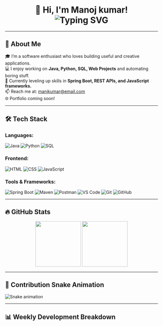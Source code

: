<!-- README.md for GitHub Profile: Manojkumar -->

<h1 align="center">
  👋 Hi, I'm Manoj kumar!
  <br/>
  <img src="https://readme-typing-svg.herokuapp.com?font=Fira+Code&pause=1000&center=true&vCenter=true&color=F76D6D&width=435&lines=Passionate+Developer;Java+%7C+Python+%7C+Web+Developer;SQL+%7C+Spring+%7C+Problem+Solver" alt="Typing SVG" />
</h1>

---

## 🚀 About Me

🎓 I’m a software enthusiast who loves building useful and creative applications.  
💻 I enjoy working on **Java, Python, SQL, Web Projects** and automating boring stuff.  
🧠 Currently leveling up skills in **Spring Boot, REST APIs, and JavaScript frameworks.**  
📫 Reach me at: [manjkumar@email.com](mailto:manojkumar@email.com)  
🌐 Portfolio coming soon!

---

## 🛠 Tech Stack

### Languages:
![Java](https://img.shields.io/badge/-Java-%23ED8B00?style=for-the-badge&logo=java&logoColor=white)
![Python](https://img.shields.io/badge/-Python-%2314354C?style=for-the-badge&logo=python)
![SQL](https://img.shields.io/badge/-SQL-%23007ACC?style=for-the-badge&logo=postgresql)

### Frontend:
![HTML](https://img.shields.io/badge/-HTML5-E34F26?style=for-the-badge&logo=html5&logoColor=white)
![CSS](https://img.shields.io/badge/-CSS3-1572B6?style=for-the-badge&logo=css3)
![JavaScript](https://img.shields.io/badge/-JavaScript-F7DF1E?style=for-the-badge&logo=javascript&logoColor=black)

### Tools & Frameworks:
![Spring Boot](https://img.shields.io/badge/-SpringBoot-%236DB33F?style=for-the-badge&logo=spring-boot)
![Maven](https://img.shields.io/badge/-Maven-C71A36?style=for-the-badge&logo=apache-maven)
![Postman](https://img.shields.io/badge/-Postman-FF6C37?style=for-the-badge&logo=postman)
![VS Code](https://img.shields.io/badge/-VS%20Code-007ACC?style=for-the-badge&logo=visual-studio-code)
![Git](https://img.shields.io/badge/-Git-F05032?style=for-the-badge&logo=git)
![GitHub](https://img.shields.io/badge/-GitHub-181717?style=for-the-badge&logo=github)

---

## 🔥 GitHub Stats

<p align="center">
  <img src="https://github-readme-stats.vercel.app/api?username=Manojkumar&show_icons=true&theme=radical" height="150"/>
  <img src="https://github-readme-streak-stats.herokuapp.com/?user=Manojkumar&theme=radical" height="150"/>
</p>

---

## 🐍 Contribution Snake Animation

![Snake animation](https://github.com/Manjkumar/Manojkumar/blob/output/github-contribution-grid-snake.svg)

---

## 📊 Weekly Development Breakdown

<!--START_SECTION:waka-->
<!-- Replace with real-time stats plugin later -->
